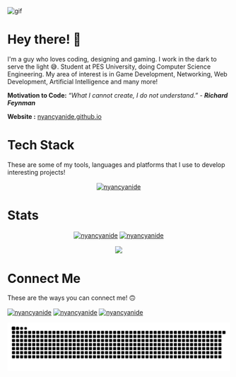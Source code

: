 ![gif](https://raw.githubusercontent.com/NyanCyanide/NyanCyanide/main/image-gif.gif)

# Hey there! 👋
I'm a guy who loves coding, designing and gaming. I work in the dark to serve the light 😅. Student at PES University, doing Computer Science Engineering.
My area of interest is in Game Development, Networking, Web Development, Artificial Intelligence and many more!

**Motivation to Code:** **“What I cannot create, I do not understand.”* - **Richard Feynman***

**Website :** [nyancyanide.github.io](https://hossa.me)

# Tech Stack
These are some of my tools, languages and platforms that I use to develop interesting projects!
<div align="center">
<a href="https://github.com/NyanCyanide"><img align="center" src="https://skillicons.dev/icons?i=bash,blender,c,cpp,cs,css,express,figma,firebase,flutter,git,github,html,js,linux,mysql,nodejs,powershell,py,react,tailwind,unity,vscode" alt="nyancyanide" /></a>
</div>

# Stats

<div align="center">
<a href="https://github.com/NyanCyanide"><img align="center" src="https://github-readme-stats.vercel.app/api?username=NyanCyanide&show_icons=true&theme=radical" alt="nyancyanide" /></a>
<a href="https://github.com/NyanCyanide"><img align="center" src="https://github-readme-streak-stats.herokuapp.com/?user=nyancyanide&theme=radical" alt="nyancyanide" /></a>

<a href="https://holopin.io/@swarupsa"><img align="center" src="https://holopin.me/swarupsa" /></a>
</div>

# Connect Me
These are the ways you can connect me! 🙃
<div align="">
<a href="https://www.linkedin.com/in/hariomswarupsa/"><img align="center" src="https://skillicons.dev/icons?i=linkedin" alt="nyancyanide" /></a>
<a href="https://www.instagram.com/hariomswarupsa">
<img align="center" src="https://skillicons.dev/icons?i=instagram" alt="nyancyanide" /></a>
<a href="mailto:hariomswarupsa@gmail.com">
<img align="center" src="https://skillicons.dev/icons?i=activitypub" alt="nyancyanide" /></a>
<div>

![](https://github.com/NyanCyanide/NyanCyanide/blob/output/github-contribution-grid-snake.svg)
